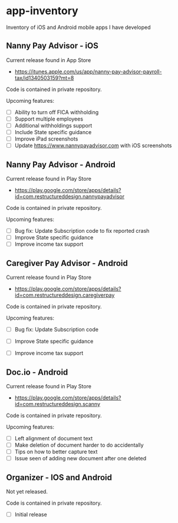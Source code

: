 # app-inventory
Inventory of iOS and Android mobile apps I have developed

## Nanny Pay Advisor - iOS
Current release found in App Store 
- https://itunes.apple.com/us/app/nanny-pay-advisor-payroll-tax/id1340503159?mt=8

Code is contained in private repository.

Upcoming features:
- [ ] Ability to turn off FICA withholding
- [ ] Support multiple employees
- [ ] Additional withholdings support
- [ ] Include State specific guidance
- [ ] Improve iPad screenshots
- [ ] Update https://www.nannypayadvisor.com with iOS screenshots

## Nanny Pay Advisor - Android
Current release found in Play Store
- https://play.google.com/store/apps/details?id=com.restructureddesign.nannypayadvisor

Code is contained in private repository.

Upcoming features:
- [ ] Bug fix: Update Subscription code to fix reported crash
- [ ] Improve State specific guidance
- [ ] Improve income tax support 

## Caregiver Pay Advisor - Android
Current release found in Play Store
- https://play.google.com/store/apps/details?id=com.restructureddesign.caregiverpay

Code is contained in private repository.

Upcoming features:
- [ ] Bug fix: Update Subscription code
- [ ] Improve State specific guidance
- [ ] Improve income tax support 


## Doc.io - Android
Current release found in Play Store
- https://play.google.com/store/apps/details?id=com.restructureddesign.scanny

Code is contained in private repository.

Upcoming features:
- [ ] Left alignment of document text
- [ ] Make deletion of document harder to do accidentally
- [ ] Tips on how to better capture text
- [ ] Issue seen of adding new document after one deleted

## Organizer - IOS and Android

Not yet released. 

Code is contained in private repository.

- [ ] Initial release
